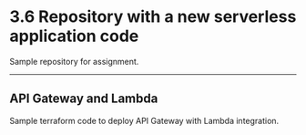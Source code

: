 # 3.6 Repository with a new serverless application code

Sample repository for assignment.

---

## API Gateway and Lambda

Sample terraform code to deploy API Gateway with Lambda integration.
